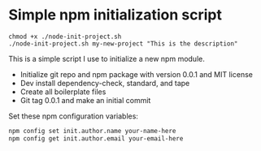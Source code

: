 # Simple npm initialization script

```
chmod +x ./node-init-project.sh
./node-init-project.sh my-new-project "This is the description"
```

This is a simple script I use to initialize a new npm module.
* Initialize git repo and npm package with version 0.0.1 and MIT license
* Dev install dependency-check, standard, and tape
* Create all boilerplate files
* Git tag 0.0.1 and make an initial commit

Set these npm configuration variables:

```sh
npm config set init.author.name your-name-here
npm config get init.author.email your-email-here
```
